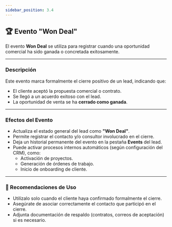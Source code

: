 ```yaml
---
sidebar_position: 3.4
---
```



## 🏆 Evento "Won Deal"

El evento **Won Deal** se utiliza para registrar cuando una oportunidad comercial ha sido ganada o concretada exitosamente.

---

### Descripción
Este evento marca formalmente el cierre positivo de un lead, indicando que:
- El cliente aceptó la propuesta comercial o contrato.
- Se llegó a un acuerdo exitoso con el lead.
- La oportunidad de venta se ha **cerrado como ganada**.

---

### Efectos del Evento
- Actualiza el estado general del lead como **"Won Deal"**.
- Permite registrar el contacto y/o consultor involucrado en el cierre.
- Deja un historial permanente del evento en la pestaña **Events** del lead.
- Puede activar procesos internos automáticos (según configuración del CRM), como:
  - Activación de proyectos.
  - Generación de órdenes de trabajo.
  - Inicio de onboarding de cliente.

---

### 📝 Recomendaciones de Uso
- Utilízalo solo cuando el cliente haya confirmado formalmente el cierre.
- Asegúrate de asociar correctamente el contacto que participó en el cierre.
- Adjunta documentación de respaldo (contratos, correos de aceptación) si es necesario.
